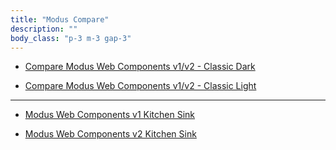```yaml
---
title: "Modus Compare"
description: ""
body_class: "p-3 m-3 gap-3"
---
```


- [Compare Modus Web Components v1/v2 - Classic Dark](classic-dark/)

- [Compare Modus Web Components v1/v2 - Classic Light](classic-light/)

---

- [Modus Web Components v1 Kitchen Sink](v1/)

- [Modus Web Components v2 Kitchen Sink](v2/)
